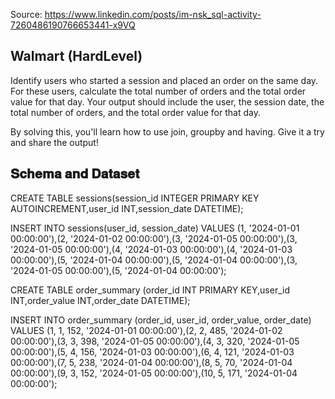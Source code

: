 Source: <https://www.linkedin.com/posts/im-nsk_sql-activity-7260486190766653441-x9VQ>

## Walmart (HardLevel)

Identify users who started a session and placed an order on the same day. For these users, calculate the total number of orders and the total order value for that day. Your output should include the user, the session date, the total number of orders, and the total order value for that day.

By solving this, you'll learn how to use join, groupby and having. Give it a try and share the output!

## 𝐒𝐜𝐡𝐞𝐦𝐚 𝐚𝐧𝐝 𝐃𝐚𝐭𝐚𝐬𝐞𝐭

CREATE TABLE sessions(session_id INTEGER PRIMARY KEY AUTOINCREMENT,user_id INT,session_date DATETIME);

INSERT INTO sessions(user_id, session_date) VALUES (1, '2024-01-01 00:00:00'),(2, '2024-01-02 00:00:00'),(3, '2024-01-05 00:00:00'),(3, '2024-01-05 00:00:00'),(4, '2024-01-03 00:00:00'),(4, '2024-01-03 00:00:00'),(5, '2024-01-04 00:00:00'),(5, '2024-01-04 00:00:00'),(3, '2024-01-05 00:00:00'),(5, '2024-01-04 00:00:00');

CREATE TABLE order_summary (order_id INT PRIMARY KEY,user_id INT,order_value INT,order_date DATETIME);

INSERT INTO order_summary (order_id, user_id, order_value, order_date) VALUES (1, 1, 152, '2024-01-01 00:00:00'),(2, 2, 485, '2024-01-02 00:00:00'),(3, 3, 398, '2024-01-05 00:00:00'),(4, 3, 320, '2024-01-05 00:00:00'),(5, 4, 156, '2024-01-03 00:00:00'),(6, 4, 121, '2024-01-03 00:00:00'),(7, 5, 238, '2024-01-04 00:00:00'),(8, 5, 70, '2024-01-04 00:00:00'),(9, 3, 152, '2024-01-05 00:00:00'),(10, 5, 171, '2024-01-04 00:00:00');
